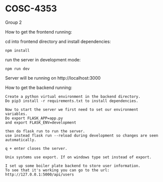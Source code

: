 # COSC-4353
Group 2

How to get the frontend running:

cd into frontend directory and install dependencies:

    npm install

run the server in development mode:

    npm run dev

Server will be running on http://localhost:3000


How to get the backend running:

    Create a python virtual environment in the backend directory.
    Do pip3 install -r requirements.txt to install dependencies.

    Now to start the server we first need to set our environment variables.
    Do export FLASK_APP=app.py
    and export FLASK_ENV=development

    then do flask run to run the server.
    use instead flask run --reload during development so changes are seen automatically.

    q + enter closes the server.

    Unix systems use export. If on windows type set instead of export.

    I set up some boiler plate backend to store user information.
    To see that it's working you can go to the url: http://127.0.0.1:5000/api/users

